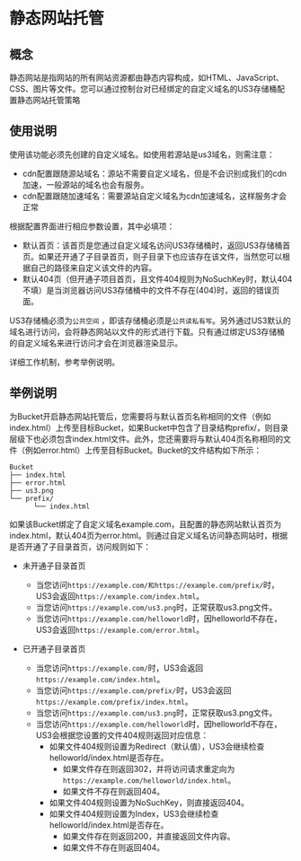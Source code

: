 # 静态网站托管

## 概念

静态网站是指网站的所有网站资源都由静态内容构成，如HTML、JavaScript、CSS、图片等文件。您可以通过控制台对已经绑定的自定义域名的US3存储桶配置静态网站托管策略

## 使用说明

使用该功能必须先创建的自定义域名。如使用若源站是us3域名，则需注意：
- cdn配置跟随源站域名：源站不需要自定义域名，但是不会识别成我们的cdn加速，一般源站的域名也会有服务。
- cdn配置跟随加速域名：需要源站自定义域名为cdn加速域名，这样服务才会正常

根据配置界面进行相应参数设置，其中必填项：

- 默认首页：该首页是您通过自定义域名访问US3存储桶时，返回US3存储桶首页。如果还开通了子目录首页，则子目录下也应该存在该文件，当然您可以根据自己的路径来自定义该文件的内容。
- 默认404页（但开通子项目首页，且文件404规则为NoSuchKey时，默认404不填）是当浏览器访问US3存储桶中的文件不存在(404)时，返回的错误页面。

US3存储桶必须为`公共空间` ，即该存储桶必须是`公共读私有写`。另外通过US3默认的域名进行访问，会将静态网站以文件的形式进行下载。只有通过绑定US3存储桶的自定义域名来进行访问才会在浏览器渲染显示。

详细工作机制，参考举例说明。

## 举例说明

为Bucket开启静态网站托管后，您需要将与默认首页名称相同的文件（例如index.html）上传至目标Bucket，如果Bucket中包含了目录结构prefix/，则目录层级下也必须包含index.html文件。此外，您还需要将与默认404页名称相同的文件（例如error.html）上传至目标Bucket。Bucket的文件结构如下所示：

```
Bucket
├── index.html
├── error.html
├── us3.png
└── prefix/
      └── index.html
```

如果该Bucket绑定了自定义域名example.com，且配置的静态网站默认首页为index.html，默认404页为error.html。则通过自定义域名访问静态网站时，根据是否开通了子目录首页，访问规则如下：

- 未开通子目录首页
  - 当您访问`https://example.com/和https://example.com/prefix/`时，US3会返回`https://example.com/index.html`。
  - 当您访问`https://example.com/us3.png`时，正常获取us3.png文件。
  - 当您访问`https://example.com/helloworld`时，因helloworld不存在，US3会返回`https://example.com/error.html`。

- 已开通子目录首页
  - 当您访问`https://example.com/`时，US3会返回`https://example.com/index.html`。
  - 当您访问`https://example.com/prefix/`时，US3会返回`https://example.com/prefix/index.html`。
  - 当您访问`https://example.com/us3.png`时，正常获取us3.png文件。
  - 当您访问`https://example.com/helloworld`时，因helloworld不存在，US3会根据您设置的文件404规则返回对应信息：
    - 如果文件404规则设置为Redirect（默认值），US3会继续检查helloworld/index.html是否存在。
      - 如果文件存在则返回302，并将访问请求重定向为`https://example.com/helloworld/index.html`。
      - 如果文件不存在则返回404。
    - 如果文件404规则设置为NoSuchKey，则直接返回404。
    - 如果文件404规则设置为Index，US3会继续检查helloworld/index.html是否存在。
      - 如果文件存在则返回200，并直接返回文件内容。
      - 如果文件不存在则返回404。
